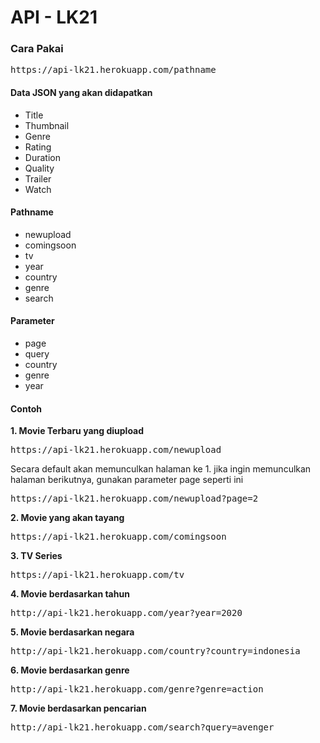 <h1>API - LK21</h1>

<h3>Cara Pakai</h3>
<div style="background-color='#f4f9f9'">
  <pre>https://api-lk21.herokuapp.com/pathname</pre>
</div>

<h4>Data JSON yang akan didapatkan</h4>
<ul>
  <li>Title</li>
  <li>Thumbnail</li>
  <li>Genre</li>
  <li>Rating</li>
  <li>Duration</li>
  <li>Quality</li>
  <li>Trailer</li>
  <li>Watch</li>
</ul>

<h4>Pathname</h4>
<ul>
   <li>newupload</li>
   <li>comingsoon</li>
   <li>tv</li>
   <li>year</li>
   <li>country</li>
   <li>genre</li>
   <li>search</li>
</ul>

<h4>Parameter</h4>
<ul>
   <li>page</li>
   <li>query</li>
   <li>country</li>
   <li>genre</li>
   <li>year</li>
</ul>

<h4>Contoh</h4>
<b>1. Movie Terbaru yang diupload</b>
  <div style="background-color='#f4f9f9'">
    <pre>https://api-lk21.herokuapp.com/newupload</pre>
  </div>
  <p>Secara default akan memunculkan halaman ke 1. jika ingin memunculkan halaman berikutnya, gunakan parameter page seperti ini</p>
  <div style="background-color='#f4f9f9'">
    <pre>https://api-lk21.herokuapp.com/newupload?page=2</pre>
  </div>

<b>2. Movie yang akan tayang</b>
<div style="background-color='#f4f9f9'">
    <pre>https://api-lk21.herokuapp.com/comingsoon</pre>
  </div>
  
<b>3. TV Series</b>
<div style="background-color='#f4f9f9'">
    <pre>https://api-lk21.herokuapp.com/tv</pre>
  </div>
  
<b>4. Movie berdasarkan tahun</b>
<div style="background-color='#f4f9f9'">
    <pre>http://api-lk21.herokuapp.com/year?year=2020</pre>
  </div>
  
<b>5. Movie berdasarkan negara</b>
<div style="background-color='#f4f9f9'">
    <pre>http://api-lk21.herokuapp.com/country?country=indonesia</pre>
  </div>
  
<b>6. Movie berdasarkan genre</b>
<div style="background-color='#f4f9f9'">
    <pre>http://api-lk21.herokuapp.com/genre?genre=action</pre>
  </div>
  
<b>7. Movie berdasarkan pencarian</b>
<div style="background-color='#f4f9f9'">
    <pre>http://api-lk21.herokuapp.com/search?query=avenger</pre>
  </div>
 
